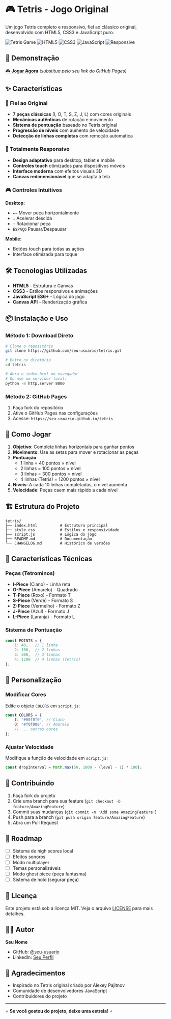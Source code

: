 # 🎮 Tetris - Jogo Original

Um jogo Tetris completo e responsivo, fiel ao clássico original, desenvolvido com HTML5, CSS3 e JavaScript puro.

![Tetris Game](https://img.shields.io/badge/Game-Tetris-brightgreen)
![HTML5](https://img.shields.io/badge/HTML5-E34F26?logo=html5&logoColor=white)
![CSS3](https://img.shields.io/badge/CSS3-1572B6?logo=css3&logoColor=white)
![JavaScript](https://img.shields.io/badge/JavaScript-F7DF1E?logo=javascript&logoColor=black)
![Responsive](https://img.shields.io/badge/Design-Responsive-blue)

## 🚀 Demonstração

[🎮 **Jogar Agora**](https://seu-usuario.github.io/tetris) *(substitua pelo seu link do GitHub Pages)*

## ✨ Características

### 🎯 Fiel ao Original
- **7 peças clássicas** (I, O, T, S, Z, J, L) com cores originais
- **Mecânicas autênticas** de rotação e movimento
- **Sistema de pontuação** baseado no Tetris original
- **Progressão de níveis** com aumento de velocidade
- **Detecção de linhas completas** com remoção automática

### 📱 Totalmente Responsivo
- **Design adaptativo** para desktop, tablet e mobile
- **Controles touch** otimizados para dispositivos móveis
- **Interface moderna** com efeitos visuais 3D
- **Canvas redimensionável** que se adapta à tela

### 🎮 Controles Intuitivos
**Desktop:**
- `←→` Mover peça horizontalmente
- `↓` Acelerar descida
- `↑` Rotacionar peça
- `ESPAÇO` Pausar/Despausar

**Mobile:**
- Botões touch para todas as ações
- Interface otimizada para toque

## 🛠️ Tecnologias Utilizadas

- **HTML5** - Estrutura e Canvas
- **CSS3** - Estilos responsivos e animações
- **JavaScript ES6+** - Lógica do jogo
- **Canvas API** - Renderização gráfica

## 📦 Instalação e Uso

### Método 1: Download Direto
```bash
# Clone o repositório
git clone https://github.com/seu-usuario/tetris.git

# Entre no diretório
cd tetris

# Abra o index.html no navegador
# Ou use um servidor local:
python -m http.server 8000
```

### Método 2: GitHub Pages
1. Faça fork do repositório
2. Ative o GitHub Pages nas configurações
3. Acesse: `https://seu-usuario.github.io/tetris`

## 🎯 Como Jogar

1. **Objetivo**: Complete linhas horizontais para ganhar pontos
2. **Movimento**: Use as setas para mover e rotacionar as peças
3. **Pontuação**: 
   - 1 linha = 40 pontos × nível
   - 2 linhas = 100 pontos × nível
   - 3 linhas = 300 pontos × nível
   - 4 linhas (Tetris) = 1200 pontos × nível
4. **Níveis**: A cada 10 linhas completadas, o nível aumenta
5. **Velocidade**: Peças caem mais rápido a cada nível

## 🏗️ Estrutura do Projeto

```
tetris/
├── index.html          # Estrutura principal
├── style.css           # Estilos e responsividade
├── script.js           # Lógica do jogo
├── README.md           # Documentação
└── CHANGELOG.md        # Histórico de versões
```

## 🎨 Características Técnicas

### Peças (Tetrominos)
- **I-Piece** (Ciano) - Linha reta
- **O-Piece** (Amarelo) - Quadrado
- **T-Piece** (Roxo) - Formato T
- **S-Piece** (Verde) - Formato S
- **Z-Piece** (Vermelho) - Formato Z
- **J-Piece** (Azul) - Formato J
- **L-Piece** (Laranja) - Formato L

### Sistema de Pontuação
```javascript
const POINTS = {
    1: 40,   // 1 linha
    2: 100,  // 2 linhas
    3: 300,  // 3 linhas
    4: 1200  // 4 linhas (Tetris)
};
```

## 🔧 Personalização

### Modificar Cores
Edite o objeto `COLORS` em `script.js`:
```javascript
const COLORS = {
    I: '#00f0f0', // Ciano
    O: '#f0f000', // Amarelo
    // ... outras cores
};
```

### Ajustar Velocidade
Modifique a função de velocidade em `script.js`:
```javascript
const dropInterval = Math.max(50, 1000 - (level - 1) * 100);
```

## 🤝 Contribuindo

1. Faça fork do projeto
2. Crie uma branch para sua feature (`git checkout -b feature/AmazingFeature`)
3. Commit suas mudanças (`git commit -m 'Add some AmazingFeature'`)
4. Push para a branch (`git push origin feature/AmazingFeature`)
5. Abra um Pull Request

## 📝 Roadmap

- [ ] Sistema de high scores local
- [ ] Efeitos sonoros
- [ ] Modo multiplayer
- [ ] Temas personalizáveis
- [ ] Modo ghost piece (peça fantasma)
- [ ] Sistema de hold (segurar peça)

## 📄 Licença

Este projeto está sob a licença MIT. Veja o arquivo [LICENSE](LICENSE) para mais detalhes.

## 👨‍💻 Autor

**Seu Nome**
- GitHub: [@seu-usuario](https://github.com/seu-usuario)
- LinkedIn: [Seu Perfil](https://linkedin.com/in/seu-perfil)

## 🙏 Agradecimentos

- Inspirado no Tetris original criado por Alexey Pajitnov
- Comunidade de desenvolvedores JavaScript
- Contribuidores do projeto

---

⭐ **Se você gostou do projeto, deixe uma estrela!** ⭐